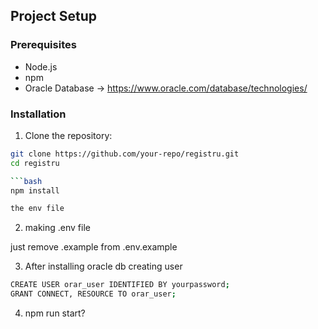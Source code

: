 ## Project Setup

### Prerequisites

- Node.js
- npm
- Oracle Database -> https://www.oracle.com/database/technologies/

### Installation

1. Clone the repository:

```bash
git clone https://github.com/your-repo/registru.git
cd registru

```bash
npm install

the env file
```

2. making .env file

just remove .example from .env.example

3. After installing oracle db creating user

```bash
CREATE USER orar_user IDENTIFIED BY yourpassword;
GRANT CONNECT, RESOURCE TO orar_user;
```

4. npm run start? 